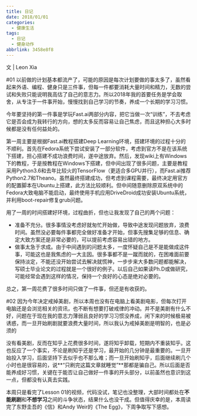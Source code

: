 ```yaml
---
title: 日记
date: 2018/01/01
categories:
  - 健康生活
tags:
  - 日记
  - 健身动作
abbrlink: 3458e8f8
---
```


文 | Leon Xia

#01 
以前做的计划基本都流产了，可能的原因是每次计划要做的事太多了，虽然看起来外语、编程、健身只是三件事，但每一件都要消耗大量时间和精力，无数的尝试和失败只能说明我高估了自己的意志力。所以2018年我的首要任务是学会取舍，从专注于一件事开始，慢慢找到自己学习的节奏，养成一个长期的学习习惯。

 今年要坚持的第一件事是学玩Fast.ai两部分内容，把它当做一次“训练”，不去考虑它是否会成为我转行的方向，想的太多反而容易让自己焦虑，而且这种担心大多时候都是没有任何益处的。

第一周主要是根据Fast.ai教程搭建Deep Learning环境，搭建环境的过程十分的不顺利。首先在Fedora系统下尝试安装了一部分软件，考虑到官方不是在该系统下搭建，担心搭建不成功浪费时间，遂中途放弃。然后，发现wiki上有Windows下的教程，于是按教程在Windows下搭建，但中间出现了很多问题，主要是教程采用Python3.6和去年比较火的TensorFlow（更适合多GPU并行），而Fast.ai推荐Python2.7和Theano。虽然最终搭建成功，但考虑到课程需要，最终决定用官方的配置脚本在Ubuntu上搭建，此方法比较顺利。但中间随意删除原双系统中的Fedora大致电脑不能启动，最终使用手机应用DriveDroid成功安装Ubuntu系统，并利用boot-repair修复grub问题。 

用了一周的时间搭建好环境，过程曲折，但也让我发现了自己的两个问题：
 - 准备不充分。很多事情没考虑好就匆忙开始做，导致中途发现问题放弃，浪费时间。虽然没必要每件事都完全做好准备才开始，但事先搜集足够的信息、确定大致方案还是非常必要的，可以提前考虑容易出错的地方。
- 做事太急于求成。由于中间遇到的问题太多，一度怀疑自己是不是能做成这件事，可能这也是我焦虑的一大主因。很多事都不是一蹴而就的，在困难面前要保持淡定，不能还没开始尝试去解决就慌神，一步步来大多数问题都能解决，写硕士毕业论文的过程就是一个很好的例子。以后自己如果读Ph.D或做研究，可能经常会遇到这样的情况，保持一个良好的心态是绝对必要的。

总之，第一周花费了很多时间只做了一件事，但还是有收获的。

#02 
因为今年决定戒掉美剧，所以本周也没有在电脑上看美剧电影，但每次打开电脑还是会浏览相关的资讯，也不断有想要打破戒律的冲动。并不是美剧有什么不好，问题在于现在我的意志力薄弱且良好的学习习惯没养成，闲下来的时候极易被诱惑，而一旦开始刷剧就要浪费大量时间，所以我认为戒掉美剧是明智的，也是必须的

没有看美剧，反而在知乎上花费很多时间，遂将知乎卸载，短期内不重装知乎。这也反应了一个事实，不论是刷知乎还是学习，最开始的几分钟是最重要的。一旦开始投入学习，后面坚持下去似乎也不那么难；而一旦开始刷知乎，后面继续刷几个小时也是很容易的，说**“只刷完这篇文章就睡觉”**那都是骗自己。所以后面是否能养成好习惯，关键在于能否让自己做好一件事的开头部分，以前虽然也意识到这一点，但都没有认真去实践。

本周只是看完了Lesson 01的视频，代码没试，笔记也没整理，大部时间都处在**不能刷剧**和**不想学习**之间的斗争状态，结果什么也没干成。但值得庆幸的是，本周读完了东野圭吾的《信》和Andy Weir的《The Egg》，下周争取写下感想。

